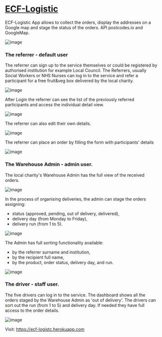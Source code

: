 # [ECF-Logistic](https://ecf-logistc.herokuapp.com/)

ECF-Logistic App allows to collect the orders, display the addresses on a Google map and stage the status of the orders. API postcodes.io and GoogleMap.

![image](https://drive.google.com/uc?export=view&id=1z-FHF0_hT7tkE0wr46SASJRM1xu2Fszz)

### The referrer - default user
The referrer can sign up to the service themselves or could be registered by authorised institution for example Local Council. 
The Referrers, usually Social Workers or NHS Nurses can log in to the service and refer a participant for a free fruit&veg box delivered by the local charity. 

![image](https://drive.google.com/uc?export=view&id=1AOGrjwXn6X88DcEWi1u0kYmRo0wEEDNa)

After Login the referrer can see the list of the previously referred participants and access the individual detail view. 

![image](https://drive.google.com/uc?export=view&id=1SGEWCSW2JrNsn0FZSzi5-UCf5_zAyO8L)

The referrer can also edit their own details. 

![image](https://drive.google.com/uc?export=view&id=1exMVCAJUbrgm3pkT6BwAac2kwFkCRnpV)

The referrer can place an order by filling the form with participants' details 

![image](https://drive.google.com/uc?export=view&id=19yV7gxb-mkGLVQ6bCVINaCBpxsfj1l9u)


### The Warehouse Admin - admin user.
The local charity's Warehouse Admin has the full view of the received orders.  

![image](https://drive.google.com/uc?export=view&id=19NKeWV6QfMZYZyY_BphR3hd9MnuZYi_E)

In the process of organising deliveries, the admin can stage the orders assigning: 
* status (approved, pending, out of delivery, delivered),
* delivery day (from Monday to Friday),
* delivery run (from 1 to 5).

![image](https://drive.google.com/uc?export=view&id=1tHvM8reN9SZVT9Bh9mDinr5BAYioGDYe)
	
The Admin has full sorting functionality available:
* by the referrer surname and institution,
* by the recipient full name,
* by the product, order status, delivery day, and run. 

![image](https://drive.google.com/uc?export=view&id=1IJSsMD2wzHgJlB1_nkYyuP8Ct4vbKhN5)

### The driver - staff user.
The five drivers can log in to the service. The dashboard shows all the orders staged by the Warehouse Admin as 'out of delivery'.  The drivers can sort out the run (from 1 to 5) and delivery day. If needed they have full access to the order details.

![image](https://drive.google.com/uc?export=view&id=1PVg3j3lKFkInu1oRc_-zbpisymRUN4NB)

Visit: https://ecf-logistc.herokuapp.com
